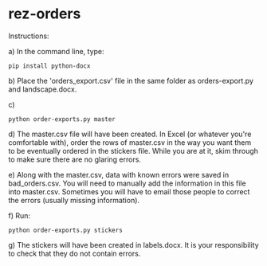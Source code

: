 # rez-orders
Instructions:

a) In the command line, type:
```
pip install python-docx
```

b) Place the 'orders_export.csv' file in the same folder as orders-export.py and landscape.docx.

c)
```
python order-exports.py master
```

d) The master.csv file will have been created. In Excel (or whatever you're comfortable with), order the rows of master.csv in the way you want them to be eventually ordered in the stickers file. While you are at it, skim through to make sure there are no glaring errors. 

e) Along with the master.csv, data with known errors were saved in bad_orders.csv. You will need to manually add the information in this file into master.csv. Sometimes you will have to email those people to correct the errors (usually missing information).

f) Run:
```
python order-exports.py stickers
```

g) The stickers will have been created in labels.docx. It is your responsibility to check that they do not contain errors.
